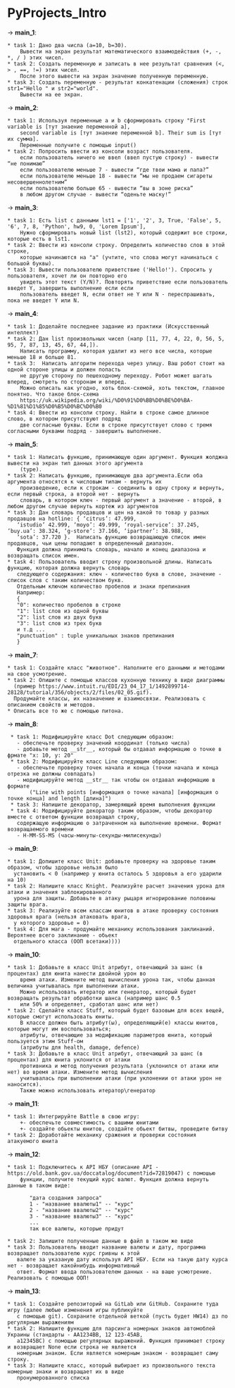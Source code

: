 # PyProjects_Intro
-> **main_1**:

    * task 1: Дано два числа (a=10, b=30). 
        Вывести на экран результат математического взаимодействия (+, -, *, / ) этих чисел.
    * task 2: Создать переменную и записать в нее результат сравнения (<, > , ==, !=) этих чисел.  
        После этого вывести на экран значение полученную переменную.
    * task 3: Создать переменную - результат конкатенации (сложения) строк str1="Hello " и str2="world".
        Вывести на ее экран.
    
-> **main_2**:

    * task 1: Используя переменные a и b сформировать строку "First variable is [тут знаение переменной a],  
        second variable is [тут знаение переменной b]. Their sum is [тут их сумма].
        Переменные получите с помощью input()
    * task 2: Попросить ввести из консоли возраст пользователя.  
        если пользователь ничего не ввел (ввел пустую строку) - вывести “не понимаю”
        если пользователю меньше 7 - вывести “где твои мама и папа?”
        если пользователю меньше 18 - вывести “мы не продаем сигареты несовершеннолетним”
        если пользователю больше 65 - вывести “вы в зоне риска”
        в любом другом случае - вывести “оденьте маску!”

-> **main_3**:

    * task 1: Есть list с данными lst1 = ['1', '2', 3, True, 'False', 5, '6', 7, 8, 'Python', hw9, 0, 'Lorem Ipsum'],
        Нужно сформировать новый list (lst2), который содержит все строки, которые есть в lst1.
    * task 2: Ввести из консоли строку. Определить количество слов в этой строке,
        которые начинаются на "а" (учтите, что слова могут начинаться с большой буквы).
    * task 3: Вывести пользователю приветствие ('Hello!'). Спросить у пользователя, хочет ли он повторно его
        увидеть этот текст (Y/N)?. Повторять приветствие если пользователь введет Y, завершить выполнение если если
        пользователь введет N, если ответ не Y или N - переспрашивать, пока не введет Y или N.

-> **main_4**:

    * task 1: Доделайте последнее задание из практики (Искусственный интеллект)
    * task 2: Дан list произвольных чисел (напр [11, 77, 4, 22, 0, 56, 5, 95, 7, 87, 13, 45, 67, 44,]).
        Написать программу, которая удалит из него все числа, которые меньше 18 и больше 81.
    * task 3:  Написать алгоритм перехода через улицу. Ваш робот стоит на одной стороне улицы и должен попасть
        не другую сторону по пешеходному переходу. Робот может шагать вперед, смотреть по сторонам и вперед.
        Можно описать как угодно, хоть блок-схемой, хоть текстом, главное понятно. Что такое блок-схема
        https://uk.wikipedia.org/wiki/%D0%91%D0%BB%D0%BE%D0%BA-%D1%81%D1%85%D0%B5%D0%BC%D0%B0
    * task 4: Ввести из консоли строку. Найти в строке самое длинное слово, в котором присутствуют подряд
        две согласные буквы. Если в строке присутствует слово с тремя согласными буквами подряд - завершить выполнение.

-> **main_5**:

    * task 1: Написать функцию, принимающую один аргумент. Функция жолджна вывести на экран тип данных этого аргумента
        (type).
    * task 2: Написать функцию, принимающую два аргумента.Если оба аргумента относятся к числовым типам - вернуть их
        произведение, если к строкам - соединить в одну строку и вернуть, если первый строка, а второй нет - вернуть
        словарь, в котором ключ - первый аргумент а значение - второй, в любом другом случае вернуть кортеж из аргументов
    * task 3: Дан словарь продавцов и цен на какой то товар у разных продавцов на hotline: { ‘citrus’: 47.999,
       ‘istudio’ 42.999, ‘moyo’: 49.999, ‘royal-service’: 37.245, ‘buy.ua’: 38.324, ‘g-store’: 37.166, ‘ipartner’: 38.988,
       ‘sota’: 37.720 }.  Написать функцию возвращающую список имен продавцов, чьи цены попадают в определенный диапазон.
       Функция должна принимать словарь, начало и конец диапазона и возвращать список имен.
    * task 4: Пользователь вводит строку произвольной длины. Написать функцию, которая должна вернуть словарь
       следующего содержания: ключ - количество букв в слове, значение - список слов с таким количеством букв.
       Отдельным ключом количество пробелов и знаки препинания
       Например:
       {
       "0": количество пробелов в строке
       "1": list слов из одной буквы
       "2": list слов из двух букв
       "3": list слов из трех букв
       и т.д ...
       "punctuation" : tuple уникальных знаков препинания
       }

-> **main_7**:

    * task 1: Создайте класс "животное". Наполните его данными и методами на свое усмотрение.
    * task 2: Опишите с помощью классов кухонную технику в виде диаграммы
      (пример https://www.intuit.ru/EDI/23_04_17_1/1492899714-28128/tutorial/356/objects/2/files/02_05.gif).
      Продумайте классы, их назначение и взаимосвязи. Реализовать с описанием свойств и методов.
    * Описать все то же с помощью питона.

-> **main_8**:

     * task 1: Модифицируйте класс Dot следующим образом:
       - обеспечьте проверку значений координат (только числа)
       - добавьте метод __str__, который бы отдавал информацию о точке в фрмате "x: 10, y: 20"
     * task 2: Модифицируйте класс Line следующим образом:
       - обеспечьте проверку точек начала и конца (точки начала и конца отрезка не должны совпадать)
       - модифицируйте метод __str__ так чтобы он отдавал информацию в формате
           ("Line with points [информация о точке начала] [информация о точке конца] and length [длина]")
     * task 3: Напишите декоратор, замеряющий время выполнения функции
     * task 4: Модифицируйте декоратор таким образом, чтобы декоратор вместе с ответом функции возвращал строку,
       содержащую информацию о затраченном на выполнение времени. Формат возвращаемого времени
       - H-MM-SS-MS (часы-минуты-секунды-милисекунды)

-> **main_9**:

    * task 1: Допишите класс Unit: добавьте проверку на здоровье таким образом, чтобы здоровье нельзя было
      установить < 0 (например у юнита осталось 5 здоровья а его ударили на 10)
    * task 2: Напишите класс Knight. Реализуйте расчет значения урона для атаки и значения заблокированного
      урона для защиты. Добавьте в атаку рыцаря игнорирование половины защиты врага.
    * task 3: Реализуйте всем классам юнитов в атаке проверку состояния здоровья врага (нельзя атаковать врага,
      у которого здоровье = 0)
    * task 4: Для мага - продумайте механику использования заклинаний. Вероятнее всего заклинание - обьект
      отдельного класса (ООП всетаки))))

-> **main_10**:

    * task 1: Добавьте в класс Unit атрибут, отвечающий за шанс (в процентах) для юнита нанести двойной урон во
        время атаки. Измените метод вычисления урона так, чтобы данная величина учитывалась при выполнении атаки.
        Можно использовать итератор или генератор, который будет возвращать результат обработки шанса (например шанс 0.5
        или 50% и определяет, сработал шанс или нет)
    * task 2: Сделайте класс Stuff, который будет базовым для всех вещей, которые смогут использовать юниты.
        В классе должен быть атрибут(ы), определяющий(е) классы юнитов, которые могут им воспользоваться;
        атрибуты, отвечающие за модификацию параметров юнита, который пользуется этим Stuff-ом
        (атрибуты для health, damage, defence)
    * task 3: Добавьте в класс Unit атрибут, отвечающий за шанс (в процентах) для юнита уклонится от атаки
        противника и метод получения результата (уклонился от атаки или нет) во время атаки. Измените метод вычисления
        учитывалась при выполнении атаки (при уклонении от атаки урон не наносится).
        Также можно использовать итератор\генератор

-> **main_11**:

    * task 1: Интегрируйте Battle в свою игру:
 		+- обеспечьте совместимость с вашими юнитами
 		+- создайте обьекты юнитов, создайте обьект битвы, проведите битву
    * task 2: Доработайте механику сражения и проверки состояния атакуемого юнита

-> **main_12**:

    * task 1: Подключитесь к API НБУ (описание API - https://old.bank.gov.ua/doccatalog/document?id=72819047) с помошью
        функции, получите текущий курс валют. Функция должна вернуть данные в таком виде:

           "дата создания запроса"
           1 - "название ввалюты1" -- "курс"
           2 - "название ввалюты2" -- "курс"
           3 - "название ввалюты3" -- "курс"
           ...
           так все валюты, которые придут

    * task 2: Запишите полученные данные в файл в таком же виде
    * task 3: Пользователь вводит название валюты и дату, программа возвращает пользователю курс гривны к этой
       валюте за указаную дату используя API НБУ. Если на такую дату курса нет - возвращает какойнибудь информативный
       ответ. Формат ввода пользователем данных - на ваше усмотрение. Реализовать с помощью ООП!

-> **main_13**:

    * task 1: Создайте репозиторий на GitLab или GitHub. Сохраните туда игру (далее любые изменения игры публикуйте
       с помощью git). Сохраните отдельной веткой (пусть будет HW14) дз по регулярным выражениям
    * task 2: Напишите функцию для парсинга номерных знаков автомоблей Украины (стандарты - AА1234BB, 12 123-45AB,
       a12345BC) с помощью регулярных выражений. Функция принимает строку и возвращает None если строка не является
       номерным знаком. Если является номерным знаком - возвращает саму строку.
    * task 3: Напишите класс, который выбирает из произвольного текста номерные знаки и возвращает их в виде
       пронумерованного списка